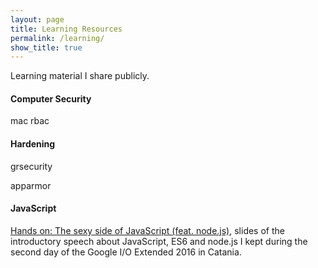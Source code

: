 ```yaml
---
layout: page
title: Learning Resources
permalink: /learning/
show_title: true
---
```


Learning material I share publicly.

#### Computer Security

mac rbac

#### Hardening

grsecurity

apparmor

#### JavaScript

[Hands on: The sexy side of JavaScript (feat. node.js)](http://www.slideshare.net/pirafrank/hand-on-the-sexy-side-of-javascript-feat-nodejs), slides of the introductory speech about JavaScript, ES6 and node.js I kept during the second day of the Google I/O Extended 2016 in Catania.
